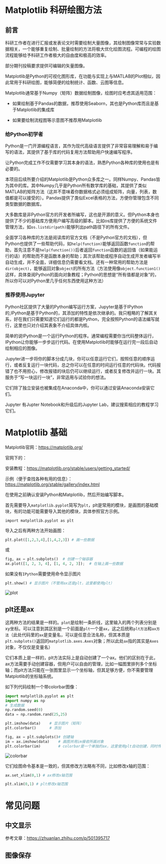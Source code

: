 # Matplotlib 科研绘图方法

## 前言

科研工作者在进行汇报或发表论文时需要绘制大量图像，其绘制图像常常与实验数据相关，一个能够重复绘制、批量绘制的方法将极大优化绘图流程。可编程的绘图流程能够给予科研工作者极大的自由度和极高的效率。

部分期刊投稿要求提供可编辑的矢量图像。

Matplotlib是Python的可视化图形库，在功能与实现上与MATLAB的Plot相似，因此常用于科研绘图，能够简便的绘制统计、函数、云图等信息。

Matplotlib通常基于Numpy（矩阵）数据绘制图像，绘图时应考虑其适用范围：

- 如果绘制基于Pandas的数据，推荐使用Seaborn，其也是Python库而且是基于Matplotlib的集成库

- 如果要绘制流程图等示意图不推荐用Matplotlib

### 给Python初学者

Python是一门开源编程语言，其作为现代高级语言提供了非常容易理解和易于编写的语法，其提供了基于库的代码复用方法帮助用户快速编写程序。

让Python完成工作不仅需要学习其本身的语法，熟悉Python各种库的使用也是有必要的。

本项目后续所要介绍的Matplotlib是Python众多库之一。同样Numpy、Pandas皆为其中的库。其中Numpy几乎是Python所有数学库的基础，其提供了类似MATLAB的矩阵方法（这并不意味着你数据格式必须组成矩阵，向量，列表，数值都是可以接受的）。Pandas提供了类似Excel表格的方法，方便你管理包含不同类型数据的数据库。

大多数库是非Python官方的开发者所编写，这也是开源的意义。但Python本身也提供了不少的基础库方便用户编写高级的脚本。比如os库提供了方便的系统文件管理方法，如`os.listdir(path)`能够列出path路径下的所有文件。

全面学习各种库的方法是阅读库的官方文档（不是Python官方的文档），但Python也提供了一些帮助代码，如`help(function)`能够返回函数`function`的帮助，首先注意不是`help(function())`后者返回`function`函数的返回值（如果能运行的话）的帮助而不是函数本身的帮助；其次该帮助或程序自动生成开发者编写半自动生成，并不全面，详细信息仍需要看文档。还有一种常用的帮助方法是`dir(object)`，能够返回对象`object`的所有方法（方法使用像`object.function1()`这样，具体查阅Python的面向对象教程；Python的思想是“所有值都是对象”的，所以你可以对Python里几乎任何东西使用这种方法）

### 推荐使用Jupyter

Python社区提供了大量的Python编写运行方案，Jupyter是基于IPython的,IPython是基于Python的，其添加的特性是依次继承的。我只粗略的了解其关系，好在我们只需要知道它们运行的都是Python，完全按照Python的语法编写就行，这里也只对介绍其表象不介绍具体内核。

简单的说IPython是一个运行Python的程序。通常编程需要你当代码整体运行，IPython让你能够一步步运行代码。在使用Matplotlib时能够在运行完一段后自动绘制相应的图像。

Jupyter进一步将你的脚本分成几块，你可以任意运行它们，按照任意的顺序运行，或者反复运行一块代码，总之你可以在任意的时间运行任意的代码块。代码报错了也不用担心，修改报错的块后仍可以继续运行，或者反复修改并运行一块。其服务于“写一块运行一块”，非常适用与试验你的想法。

它们除了独立安装也被集成在Anaconda中，你可以通过安装Anaconda安装它们。

Jupyter 有Jupter Notebook和升级后的Jupyter Lab，建议搜索相应的教程学习它们。

# Matplotlib 基础

Matplotlib官网：https://matplotlib.org/

官网下的：

安装教程：https://matplotlib.org/stable/users/getting_started/

示例（便于查找各种有用的信息）：https://matplotlib.org/stable/gallery/index.html



在使用之前确认安装Python和Matplotlib，然后开始编写脚本。

首先需要导入`matplotlib.pyplot`简写为`plt`，plt是常用的模块，是画图的基础模块，有的功能可能需要导入其他的模块，具体参照官方示例。

```Pyt
import matplotlib.pyplot as plt
```

导入之后有两种方法开始画图：

```python
plt.plot([1,2,3,4],[1,4,2,3]) # 画一些数据
```

或

```py
fig, ax = plt.subplots()  # 创建一个轴容器
ax.plot([1, 2, 3, 4], [1, 4, 2, 3]);  # 在轴上画一些数据
```

如果没有`IPython`需要使用命令显示图片

```py
plt.show() # 显示图片（不管用ax还是plt，这里都使用plt）
```

![plot](D:\PythonStore\matplotlib科研绘图方法\Image\plot.png)

## plt还是ax

这两种方法的结果是一样的。`plot`是绘制一条折线，这里输入的两个列表分别是xy坐标。可以注意到其区别是一个前面是`plt`一个是`ax`，这之后统称`plt方法`和`ax方法`（此处代码里的`ax`是变量名，可以是任意合法名称，但其本质是`plt.subplots()`返回的`matplotlib.axes.Axes`对象；所以此处`ax`指的其实是`Axes`对象，不仅仅是变量名）

它们本质上是一样的，plt方法实际上是自动创建了一个ax。他们的区别在于此，ax方法需要手动创建容器，但用户可以自由的管理，比如一幅图里排列多个坐标轴；而plt方法只能在一张图里显示一个坐标轴，但其足够方便，你不需要管理Matplotlib的坐标轴系统。

如下列代码绘制一个带colorbar图像：

```python
import matplotlib.pyplot as plt
import numpy as np
# 生成数据
np.random.seed(0)
data = np.random.rand(25,25)
```

```python
plt.imshow(data)	# 显示图片（矩阵）
plt.colorbar() 		# 添加
```

```python
fig, ax = plt.subplots()# 创建轴
im = ax.imshow(data)	# 画图并用im接收所画对象
plt.colorbar(im)		# colorbar是一个单独的ax，这里使用plt自动创建，同时传递im对象，colorbar自动读取其中色阶信息
```

![colorbar](D:\PythonStore\matplotlib科研绘图方法\Image\colorbar.png)

它们绘图命令基本是一致的，但其修改方法略有不同，比如修改x轴的范围：

```python
ax.set_xlim(0,1) # ax修改x轴范围
```

```python
plt.xlim(0,1) # plt修改x轴范围
```

# 常见问题

## 中文显示

参考文章：https://zhuanlan.zhihu.com/p/501395717

## 图像保存



